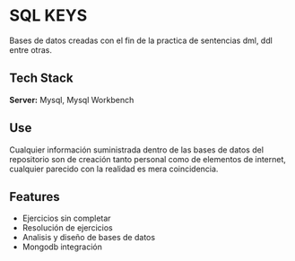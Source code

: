 
# SQL KEYS 

Bases de datos creadas con el fin de la practica de sentencias dml, ddl entre otras.



## Tech Stack

**Server:** Mysql, Mysql Workbench



## Use

Cualquier información suministrada dentro de las bases de datos del repositorio son de creación tanto personal como de elementos de internet, cualquier parecido con la realidad es mera coincidencia.


## Features

- Ejercicios sin completar
- Resolución de ejercicios
- Analisis y diseño de bases de datos
- Mongodb integración

